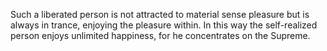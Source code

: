 Such a liberated person is not attracted to material sense pleasure but is always in trance, enjoying the pleasure within. In this way the self-realized person enjoys unlimited happiness, for he concentrates on the Supreme.